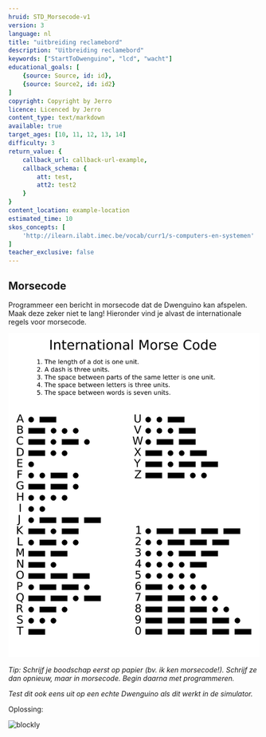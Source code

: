 ```yaml
---
hruid: STD_Morsecode-v1
version: 3
language: nl
title: "uitbreiding reclamebord"
description: "Uitbreiding reclamebord"
keywords: ["StartToDwenguino", "lcd", "wacht"]
educational_goals: [
    {source: Source, id: id}, 
    {source: Source2, id: id2}
]
copyright: Copyright by Jerro
licence: Licenced by Jerro
content_type: text/markdown
available: true
target_ages: [10, 11, 12, 13, 14]
difficulty: 3
return_value: {
    callback_url: callback-url-example,
    callback_schema: {
        att: test,
        att2: test2
    }
}
content_location: example-location
estimated_time: 10
skos_concepts: [
    'http://ilearn.ilabt.imec.be/vocab/curr1/s-computers-en-systemen'
]
teacher_exclusive: false
---
```


## Morsecode

Programmeer een bericht in morsecode dat de Dwenguino kan afspelen. Maak deze zeker niet te lang! Hieronder vind je alvast de internationale regels voor morsecode.

![](embed/morse.png "morsecode")

*Tip: Schrijf je boodschap eerst op papier (bv. ik ken morsecode!). Schrijf ze dan opnieuw, maar in morsecode. Begin daarna met programmeren.*

*Test dit ook eens uit op een echte Dwenguino als dit werkt in de simulator.*


Oplossing: 

![blockly](@learning-object/STD_Morse-v1/nl/3)  